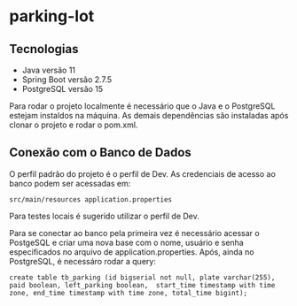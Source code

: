 # parking-lot
## Tecnologias

* Java versão 11
* Spring Boot versão 2.7.5
* PostgreSQL versão 15
<p>Para rodar o projeto localmente é necessário que o Java e o PostgreSQL estejam instaldos na máquina. 
As demais dependências são instaladas após clonar o projeto e rodar o pom.xml.</p>

## Conexão com o Banco de Dados

<p>O perfil padrão do projeto é o perfil de Dev. As credenciais de acesso ao banco podem ser acessadas 
em:</p> 

`src/main/resources application.properties` 

<p>Para testes locais é sugerido utilizar o perfil de Dev.</p>

<p>Para se conectar ao banco pela primeira vez é necessário acessar o PostgeSQL e criar uma nova base com o nome, usuário e senha especificados 
no arquivo de application.properties. Após, ainda no PostgreSQL, é necessáro rodar a query:</p>

`create table tb_parking (id bigserial not null, plate varchar(255), paid boolean, left_parking boolean, 
start_time timestamp with time zone,
end_time timestamp with time zone,
total_time bigint);`

